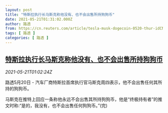 ```yaml
---
layout: post
title: "特斯拉执行长马斯克称他没有、也不会出售所持狗狗币"
date: 2021-05-21T01:31:02.000Z
author: 路透
from: https://cn.reuters.com/article/tesla-musk-dogecoin-0520-thur-idCNKCS2D203N
tags: [ 路透 ]
categories: [ 路透 ]
---
```

<!--1621560662000-->
[特斯拉执行长马斯克称他没有、也不会出售所持狗狗币](https://cn.reuters.com/article/tesla-musk-dogecoin-0520-thur-idCNKCS2D203N)
------

<div>
<div><i>2021-05-21T01:02:24Z</i></div><p>路透5月20日 - 汽车厂商特斯拉首席执行官马斯克周四表示，他不会出售任何其所持的狗狗币。 　</p><p>马斯克在推特上回应一条称他永远不会出售其所持狗狗币，他是“终极持有者”的推文时称:“是的，我没有，也不会出售任何狗狗币。”(完)</p>
</div>
